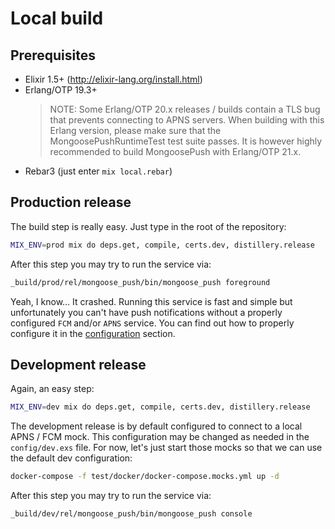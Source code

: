 # Local build

## Prerequisites

* Elixir 1.5+ (http://elixir-lang.org/install.html)
* Erlang/OTP 19.3+
  > NOTE: Some Erlang/OTP 20.x releases / builds contain a TLS bug that prevents connecting to APNS servers.
  > When building with this Erlang version, please make sure that the MongoosePushRuntimeTest test suite passes.
  > It is however highly recommended to build MongoosePush with Erlang/OTP 21.x.
* Rebar3 (just enter ```mix local.rebar```)



## Production release

The build step is really easy. Just type in the root of the repository:
```bash
MIX_ENV=prod mix do deps.get, compile, certs.dev, distillery.release
```

After this step you may try to run the service via:
```bash
_build/prod/rel/mongoose_push/bin/mongoose_push foreground
```

Yeah, I know... It crashed. Running this service is fast and simple but unfortunately you can't have push notifications without a properly configured `FCM` and/or `APNS` service. You can find out how to properly configure it in the [configuration](configuration.md#content) section.

## Development release

Again, an easy step:
```bash
MIX_ENV=dev mix do deps.get, compile, certs.dev, distillery.release
```

The development release is by default configured to connect to a local APNS / FCM mock.
This configuration may be changed as needed in the `config/dev.exs` file.
For now, let's just start those mocks so that we can use the default dev configuration:
```bash
docker-compose -f test/docker/docker-compose.mocks.yml up -d
```

After this step you may try to run the service via:
```bash
_build/dev/rel/mongoose_push/bin/mongoose_push console
```
